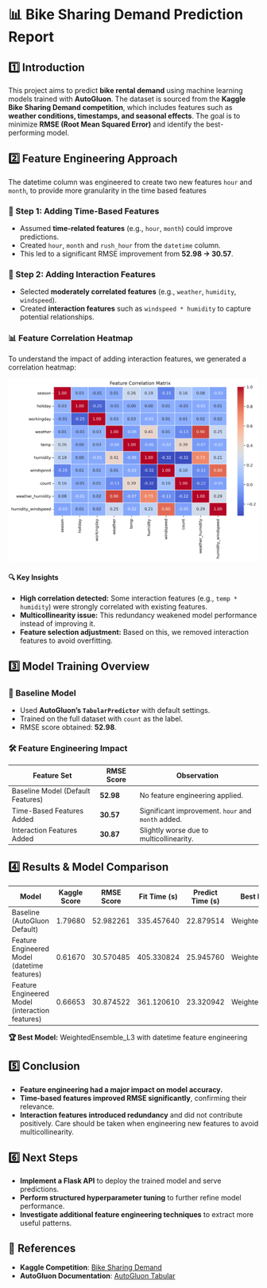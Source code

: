 # 📊 Bike Sharing Demand Prediction Report

## 1️⃣ Introduction  
This project aims to predict **bike rental demand** using machine learning models trained with **AutoGluon**. The dataset is sourced from the **Kaggle Bike Sharing Demand competition**, which includes features such as **weather conditions, timestamps, and seasonal effects**. The goal is to minimize **RMSE (Root Mean Squared Error)** and identify the best-performing model.  

## 2️⃣ Feature Engineering Approach  
The datetime column was engineered to create two new features `hour` and `month`, to provide more granularity in the time based features

### **🔹 Step 1: Adding Time-Based Features**  
- Assumed **time-related features** (e.g., `hour`, `month`) could improve predictions.
- Created `hour`, `month` and `rush_hour` from the `datetime` column.
- This led to a significant RMSE improvement from **52.98 → 30.57**.  

### **🔹 Step 2: Adding Interaction Features**  
- Selected **moderately correlated features** (e.g., `weather`, `humidity`, `windspeed`).
- Created **interaction features** such as `windspeed * humidity` to capture potential relationships.

### **📊 Feature Correlation Heatmap**
To understand the impact of adding interaction features, we generated a correlation heatmap:

![Feature Correlation Heatmap](plots/correlation_heatmap_remove_interactions.png)

#### **🔍 Key Insights**
- **High correlation detected:** Some interaction features (e.g., `temp * humidity`) were strongly correlated with existing features.
- **Multicollinearity issue:** This redundancy weakened model performance instead of improving it.
- **Feature selection adjustment:** Based on this, we removed interaction features to avoid overfitting.

## 3️⃣ Model Training Overview  
### 🏁 Baseline Model  
- Used **AutoGluon’s `TabularPredictor`** with default settings.
- Trained on the full dataset with `count` as the label.
- RMSE score obtained: **52.98**.  

### 🛠 Feature Engineering Impact  
| **Feature Set** | **RMSE Score** | **Observation** |
|---------------|-------------|----------------|
| Baseline Model (Default Features) | **52.98** | No feature engineering applied. |
| Time-Based Features Added | **30.57** | Significant improvement. `hour` and `month` added. |
| Interaction Features Added | **30.87** | Slightly worse due to multicollinearity. |

## 4️⃣ Results & Model Comparison  
| Model | Kaggle Score | RMSE Score | Fit Time (s) | Predict Time (s) | Best Model Type |
|--------|-----------|-------------|-------------|----------------|----------------|
| Baseline (AutoGluon Default) | 1.79680 | 52.982261 | 335.457640 | 22.879514 | WeightedEnsemble_L3 |
| Feature Engineered Model (datetime features)| 0.61670 | 30.570485 | 405.330824 | 25.945760 | WeightedEnsemble_L3 |
| Feature Engineered Model (interaction features)| 0.66653 | 30.874522 | 361.120610 | 23.320942 | WeightedEnsemble_L3 |

**🏆 Best Model:** WeightedEnsemble_L3 with datetime feature engineering  

## 5️⃣ Conclusion  
- **Feature engineering had a major impact on model accuracy.**  
- **Time-based features improved RMSE significantly**, confirming their relevance.  
- **Interaction features introduced redundancy** and did not contribute positively. Care should be taken when engineering new features to avoid multicollinearity.  

## 6️⃣ Next Steps  
- **Implement a Flask API** to deploy the trained model and serve predictions.
- **Perform structured hyperparameter tuning** to further refine model performance.
- **Investigate additional feature engineering techniques** to extract more useful patterns.  

## 🔗 References  
- **Kaggle Competition**: [Bike Sharing Demand](https://www.kaggle.com/c/bike-sharing-demand)  
- **AutoGluon Documentation**: [AutoGluon Tabular](https://auto.gluon.ai/stable/tutorials/tabular/index.html)  
